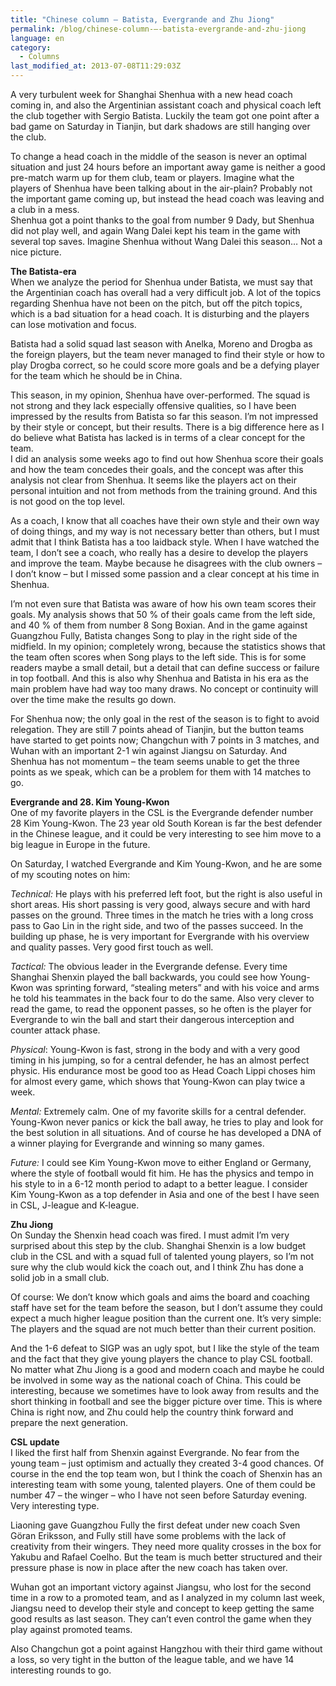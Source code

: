 ```yaml
---
title: "Chinese column – Batista, Evergrande and Zhu Jiong"
permalink: /blog/chinese-column-–-batista-evergrande-and-zhu-jiong
language: en
category:
  - Columns
last_modified_at: 2013-07-08T11:29:03Z
---
```


A very turbulent week for Shanghai Shenhua with a new head coach coming in, and also the Argentinian assistant coach and physical coach left the club together with Sergio Batista. Luckily the team got one point after a bad game on Saturday in Tianjin, but dark shadows are still hanging over the club.

To change a head coach in the middle of the season is never an optimal situation and just 24 hours before an important away game is neither a good pre-match warm up for them club, team or players. Imagine what the players of Shenhua have been talking about in the air-plain? Probably not the important game coming up, but instead the head coach was leaving and a club in a mess.  
Shenhua got a point thanks to the goal from number 9 Dady, but Shenhua did not play well, and again Wang Dalei kept his team in the game with several top saves. Imagine Shenhua without Wang Dalei this season… Not a nice picture.

  
**The Batista-era**  
When we analyze the period for Shenhua under Batista, we must say that the Argentinian coach has overall had a very difficult job. A lot of the topics regarding Shenhua have not been on the pitch, but off the pitch topics, which is a bad situation for a head coach. It is disturbing and the players can lose motivation and focus.

Batista had a solid squad last season with Anelka, Moreno and Drogba as the foreign players, but the team never managed to find their style or how to play Drogba correct, so he could score more goals and be a defying player for the team which he should be in China.

This season, in my opinion, Shenhua have over-performed. The squad is not strong and they lack especially offensive qualities, so I have been impressed by the results from Batista so far this season. I’m not impressed by their style or concept, but their results. There is a big difference here as I do believe what Batista has lacked is in terms of a clear concept for the team.  
I did an analysis some weeks ago to find out how Shenhua score their goals and how the team concedes their goals, and the concept was after this analysis not clear from Shenhua. It seems like the players act on their personal intuition and not from methods from the training ground. And this is not good on the top level.

As a coach, I know that all coaches have their own style and their own way of doing things, and my way is not necessary better than others, but I must admit that I think Batista has a too laidback style. When I have watched the team, I don’t see a coach, who really has a desire to develop the players and improve the team. Maybe because he disagrees with the club owners – I don’t know – but I missed some passion and a clear concept at his time in Shenhua.

I’m not even sure that Batista was aware of how his own team scores their goals. My analysis shows that 50 % of their goals came from the left side, and 40 % of them from number 8 Song Boxian. And in the game against Guangzhou Fully, Batista changes Song to play in the right side of the midfield. In my opinion; completely wrong, because the statistics shows that the team often scores when Song plays to the left side. This is for some readers maybe a small detail, but a detail that can define success or failure in top football. And this is also why Shenhua and Batista in his era as the main problem have had way too many draws. No concept or continuity will over the time make the results go down.

For Shenhua now; the only goal in the rest of the season is to fight to avoid relegation. They are still 7 points ahead of Tianjin, but the button teams have started to get points now; Changchun with 7 points in 3 matches, and Wuhan with an important 2-1 win against Jiangsu on Saturday. And Shenhua has not momentum – the team seems unable to get the three points as we speak, which can be a problem for them with 14 matches to go.

  
**Evergrande and 28. Kim Young-Kwon**  
One of my favorite players in the CSL is the Evergrande defender number 28 Kim Young-Kwon. The 23 year old South Korean is far the best defender in the Chinese league, and it could be very interesting to see him move to a big league in Europe in the future.

On Saturday, I watched Evergrande and Kim Young-Kwon, and he are some of my scouting notes on him:

_Technical:_ He plays with his preferred left foot, but the right is also useful in short areas. His short passing is very good, always secure and with hard passes on the ground. Three times in the match he tries with a long cross pass to Gao Lin in the right side, and two of the passes succeed. In the building up phase, he is very important for Evergrande with his overview and quality passes. Very good first touch as well.

_Tactical:_ The obvious leader in the Evergrande defense. Every time Shanghai Shenxin played the ball backwards, you could see how Young-Kwon was sprinting forward, “stealing meters” and with his voice and arms he told his teammates in the back four to do the same. Also very clever to read the game, to read the opponent passes, so he often is the player for Evergrande to win the ball and start their dangerous interception and counter attack phase.

_Physical_: Young-Kwon is fast, strong in the body and with a very good timing in his jumping, so for a central defender, he has an almost perfect physic. His endurance most be good too as Head Coach Lippi choses him for almost every game, which shows that Young-Kwon can play twice a week.

_Mental:_ Extremely calm. One of my favorite skills for a central defender. Young-Kwon never panics or kick the ball away, he tries to play and look for the best solution in all situations. And of course he has developed a DNA of a winner playing for Evergrande and winning so many games.

_Future:_ I could see Kim Young-Kwon move to either England or Germany, where the style of football would fit him. He has the physics and tempo in his style to in a 6-12 month period to adapt to a better league. I consider Kim Young-Kwon as a top defender in Asia and one of the best I have seen in CSL, J-league and K-league.

  
**Zhu Jiong**  
On Sunday the Shenxin head coach was fired. I must admit I’m very surprised about this step by the club. Shanghai Shenxin is a low budget club in the CSL and with a squad full of talented young players, so I’m not sure why the club would kick the coach out, and I think Zhu has done a solid job in a small club.

Of course: We don’t know which goals and aims the board and coaching staff have set for the team before the season, but I don’t assume they could expect a much higher league position than the current one. It’s very simple: The players and the squad are not much better than their current position.

And the 1-6 defeat to SIGP was an ugly spot, but I like the style of the team and the fact that they give young players the chance to play CSL football.  
No matter what Zhu Jiong is a good and modern coach and maybe he could be involved in some way as the national coach of China. This could be interesting, because we sometimes have to look away from results and the short thinking in football and see the bigger picture over time. This is where China is right now, and Zhu could help the country think forward and prepare the next generation.

  
**CSL update**  
I liked the first half from Shenxin against Evergrande. No fear from the young team – just optimism and actually they created 3-4 good chances. Of course in the end the top team won, but I think the coach of Shenxin has an interesting team with some young, talented players. One of them could be number 47 – the winger – who I have not seen before Saturday evening. Very interesting type.

Liaoning gave Guangzhou Fully the first defeat under new coach Sven Göran Eriksson, and Fully still have some problems with the lack of creativity from their wingers. They need more quality crosses in the box for Yakubu and Rafael Coelho. But the team is much better structured and their pressure phase is now in place after the new coach has taken over.

Wuhan got an important victory against Jiangsu, who lost for the second time in a row to a promoted team, and as I analyzed in my column last week, Jiangsu need to develop their style and concept to keep getting the same good results as last season. They can’t even control the game when they play against promoted teams.

Also Changchun got a point against Hangzhou with their third game without a loss, so very tight in the button of the league table, and we have 14 interesting rounds to go.
